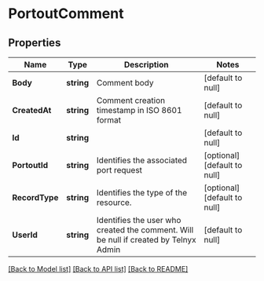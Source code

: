# PortoutComment

## Properties
Name | Type | Description | Notes
------------ | ------------- | ------------- | -------------
**Body** | **string** | Comment body | [default to null]
**CreatedAt** | **string** | Comment creation timestamp in ISO 8601 format | [default to null]
**Id** | **string** |  | [default to null]
**PortoutId** | **string** | Identifies the associated port request | [optional] [default to null]
**RecordType** | **string** | Identifies the type of the resource. | [optional] [default to null]
**UserId** | **string** | Identifies the user who created the comment. Will be null if created by Telnyx Admin | [default to null]

[[Back to Model list]](../README.md#documentation-for-models) [[Back to API list]](../README.md#documentation-for-api-endpoints) [[Back to README]](../README.md)

